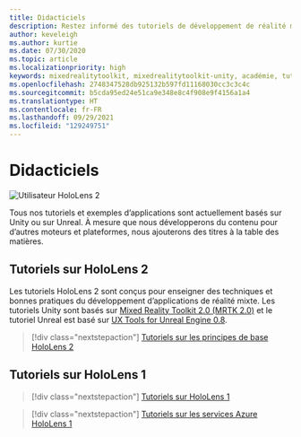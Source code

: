 ```yaml
---
title: Didacticiels
description: Restez informé des tutoriels de développement de réalité mixte que nous proposons pour HoloLens et les services Azure.
author: keveleigh
ms.author: kurtie
ms.date: 07/30/2020
ms.topic: article
ms.localizationpriority: high
keywords: mixedrealitytoolkit, mixedrealitytoolkit-unity, académie, tutoriel, casque de réalité mixte, casque windows mixed reality, casque de réalité virtuelle, unity, unreal, HoloLens, ancres spatiales Azure, services Speech Azure
ms.openlocfilehash: 2748347528db925132b597fd11168030cc3c3c4c
ms.sourcegitcommit: b5cda95ed24e51ca9e348e8c4f908e9f4156a1a4
ms.translationtype: HT
ms.contentlocale: fr-FR
ms.lasthandoff: 09/29/2021
ms.locfileid: "129249751"
---
```

# <a name="tutorials"></a>Didacticiels

![Utilisateur HoloLens 2](images/08_Tutorials.png)

Tous nos tutoriels et exemples d’applications sont actuellement basés sur Unity ou sur Unreal. À mesure que nous développerons du contenu pour d’autres moteurs et plateformes, nous ajouterons des titres à la table des matières.

## <a name="hololens-2-tutorials"></a>Tutoriels sur HoloLens 2

Les tutoriels HoloLens 2 sont conçus pour enseigner des techniques et bonnes pratiques du développement d’applications de réalité mixte. Les tutoriels Unity sont basés sur [Mixed Reality Toolkit 2.0 (MRTK 2.0)](https://github.com/microsoft/MixedRealityToolkit-Unity) et le tutoriel Unreal est basé sur [UX Tools for Unreal Engine 0.8](https://github.com/microsoft/MixedReality-UXTools-Unreal).

> [!div class="nextstepaction"]
> [Tutoriels sur les principes de base HoloLens 2](/learn/paths/beginner-hololens-2-tutorials/)

## <a name="hololens-1-tutorials"></a>Tutoriels sur HoloLens 1

> [!div class="nextstepaction"]
> [Tutoriels sur HoloLens 1](tutorials/holograms-100.md)

> [!div class="nextstepaction"]
> [Tutoriels sur les services Azure HoloLens 1](tutorials/mr-azure-301.md)

